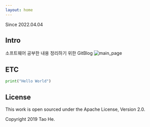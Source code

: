 ```yaml
---
layout: home
---
```


Since 2022.04.04

## Intro

소프트웨어 공부한 내용 정리하기 위한 GitBlog
![main_page](../images/main_page.jpg)
## ETC

```python
print("Hello World")
```


## License

This work is open sourced under the Apache License, Version 2.0.

Copyright 2019 Tao He.

[1]: https://pages.github.com
[2]: https://pages.github.com/themes
[3]: https://github.com/sighingnow/jekyll-gitbook/fork
[4]: https://github.com/allejo/jekyll-toc
[5]: https://github.com/gitbook-plugins/gitbook-plugin-search-pro
[6]: https://github.com/rouge-ruby/rouge/tree/master/lib/rouge/themes

